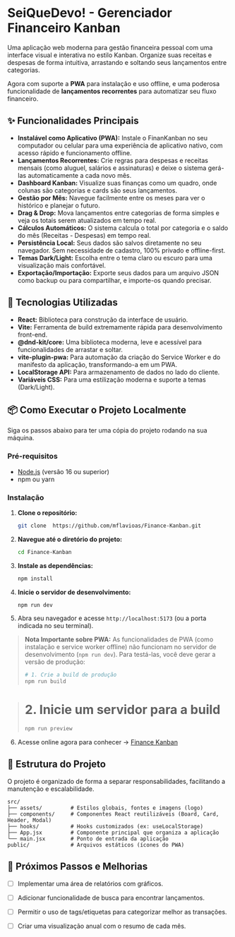 # SeiQueDevo! - Gerenciador Financeiro Kanban

Uma aplicação web moderna para gestão financeira pessoal com uma interface visual e interativa no estilo Kanban. Organize suas receitas e despesas de forma intuitiva, arrastando e soltando seus lançamentos entre categorias.

Agora com suporte a **PWA** para instalação e uso offline, e uma poderosa funcionalidade de **lançamentos recorrentes** para automatizar seu fluxo financeiro.

## ✨ Funcionalidades Principais

  - **Instalável como Aplicativo (PWA):** Instale o FinanKanban no seu computador ou celular para uma experiência de aplicativo nativo, com acesso rápido e funcionamento offline.
  - **Lançamentos Recorrentes:** Crie regras para despesas e receitas mensais (como aluguel, salários e assinaturas) e deixe o sistema gerá-las automaticamente a cada novo mês.
  - **Dashboard Kanban:** Visualize suas finanças como um quadro, onde colunas são categorias e cards são seus lançamentos.
  - **Gestão por Mês:** Navegue facilmente entre os meses para ver o histórico e planejar o futuro.
  - **Drag & Drop:** Mova lançamentos entre categorias de forma simples e veja os totais serem atualizados em tempo real.
  - **Cálculos Automáticos:** O sistema calcula o total por categoria e o saldo do mês (Receitas - Despesas) em tempo real.
  - **Persistência Local:** Seus dados são salvos diretamente no seu navegador. Sem necessidade de cadastro, 100% privado e offline-first.
  - **Temas Dark/Light:** Escolha entre o tema claro ou escuro para uma visualização mais confortável.
  - **Exportação/Importação:** Exporte seus dados para um arquivo JSON como backup ou para compartilhar, e importe-os quando precisar.

## 🚀 Tecnologias Utilizadas

  - **React:** Biblioteca para construção da interface de usuário.
  - **Vite:** Ferramenta de build extremamente rápida para desenvolvimento front-end.
  - **@dnd-kit/core:** Uma biblioteca moderna, leve e acessível para funcionalidades de arrastar e soltar.
  - **vite-plugin-pwa:** Para automação da criação do Service Worker e do manifesto da aplicação, transformando-a em um PWA.
  - **LocalStorage API:** Para armazenamento de dados no lado do cliente.
  - **Variáveis CSS:** Para uma estilização moderna e suporte a temas (Dark/Light).

## 📦 Como Executar o Projeto Localmente

Siga os passos abaixo para ter uma cópia do projeto rodando na sua máquina.

### Pré-requisitos

  - [Node.js](https://nodejs.org/) (versão 16 ou superior)
  - npm ou yarn

### Instalação

1.  **Clone o repositório:**

    ```bash
    git clone  https://github.com/mflavioas/Finance-Kanban.git
    ```

2.  **Navegue até o diretório do projeto:**

    ```bash
    cd Finance-Kanban
    ```

3.  **Instale as dependências:**

    ```bash
    npm install
    ```

4.  **Inicie o servidor de desenvolvimento:**

    ```bash
    npm run dev
    ```

5.  Abra seu navegador e acesse `http://localhost:5173` (ou a porta indicada no seu terminal).

> **Nota Importante sobre PWA:** As funcionalidades de PWA (como instalação e service worker offline) não funcionam no servidor de desenvolvimento (`npm run dev`). Para testá-las, você deve gerar a versão de produção:
>
> ```bash
> # 1. Crie a build de produção
> npm run build
> ```

> # 2\. Inicie um servidor para a build
>
> ```bash
> npm run preview
> ```

6. Acesse online agora para conhecer -> [Finance Kanban](https://finance-kanban.netlify.app/)

## 📁 Estrutura do Projeto

O projeto é organizado de forma a separar responsabilidades, facilitando a manutenção e escalabilidade.

```
src/
├── assets/         # Estilos globais, fontes e imagens (logo)
├── components/     # Componentes React reutilizáveis (Board, Card, Header, Modal)
├── hooks/          # Hooks customizados (ex: useLocalStorage)
├── App.jsx         # Componente principal que organiza a aplicação
└── main.jsx        # Ponto de entrada da aplicação
public/             # Arquivos estáticos (ícones do PWA)
```

## 🔮 Próximos Passos e Melhorias

  - [ ] Implementar uma área de relatórios com gráficos.
  - [ ] Adicionar funcionalidade de busca para encontrar lançamentos.
  - [ ] Permitir o uso de tags/etiquetas para categorizar melhor as transações.
  - [ ] Criar uma visualização anual com o resumo de cada mês.

